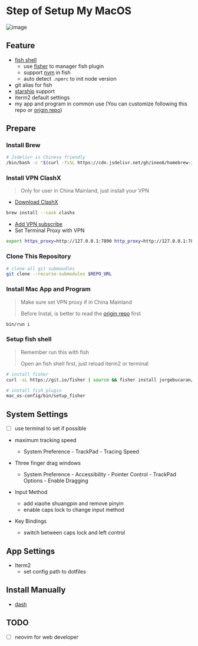 # Step of Setup My MacOS
![image](https://user-images.githubusercontent.com/27187946/107843651-0a81bb00-6e08-11eb-8fe5-7c63f939a9c5.png)

## Feature
- [fish shell](https://fishshell.com/)
  - use [fisher](https://github.com/jorgebucaran/fisher) to manager fish plugin
  - support [nvm](https://github.com/FabioAntunes/fish-nvm) in fish
  - auto detect `.npmrc` to init node version
- git alias for fish
- [starship](https://starship.rs/) support
- iterm2 default settings
- my app and program in common use (You can customize following this repo or [origin repo](https://github.com/bkuhlmann/mac_os#customization))


## Prepare

### Install Brew
```bash
# Jsdelivr is Chinese friendly
/bin/bash -c "$(curl -fsSL https://cdn.jsdelivr.net/gh/ineo6/homebrew-install/install.sh)"
```

### Install VPN ClashX
> Only for user in China Mainland, just install your VPN
- [Download ClashX](https://github.com/yichengchen/clashX/releases)
```bash
brew install --cask clashx
```

- [Add VPN subscribe](https://portal.shadowsocks.nz/)
- Set Terminal Proxy with VPN
```bash
export https_proxy=http://127.0.0.1:7890 http_proxy=http://127.0.0.1:7890 all_proxy=socks5://127.0.0.1:7890
```

### Clone This Repository
```bash
# clone all git submoudles
git clone --recurse-submodules $REPO_URL
```

### Install Mac App and Program
> Make sure set VPN proxy if in China Mainland
> 
> Before Instal, is better to read the [origin repo](https://github.com/bkuhlmann/mac_os-config#pre-install) first
```bash
bin/run i
```

### Setup fish shell
> Remember run this with fish
>
> Open an fish shell first, just reload iterm2 or terminal
```bash
# install fisher
curl -sL https://git.io/fisher | source && fisher install jorgebucaran/fisher

# install fish plugin
mac_os-config/bin/setup_fisher
```

## System Settings
- [ ] use terminal to set if possible

- maximum tracking speed
  - System Preference - TrackPad - Tracing Speed

- Three finger drag windows
  - System Preference - Accessibility - Pointer Control - TrackPad Options - Enable Dragging

- Input Method
  - add xiaohe shuangpin and remove pinyin
  - enable caps lock to change input method

- Key Bindings
  - switch between caps lock and left control

## App Settings
- Iterm2
  - set config path to dotfiles

## Install Manually
- [dash](https://www.macwk.com/soft/dash?__cf_chl_jschl_tk__=8c877039ba7f33bdc5333c3599360e140c90fe02-1613034282-0-Afy31U5A_udK4w-y7lHqRLtLHZNRQyjUfZRCCNZ_j_WYCTWsVS8rQQG63c44YCFRaYkspU16ah0fDFs8R6KLqPqNq_0cJXEyVFnBOQB3p73jQ-tHcAy4_o2yeDmv4bGPEvhtijqoqlLFMmTHJhvv3N7YgI8qWGVYOacP7VSU9HQUciaVtLI5yUdJSU7yhSYKZ2StLHq3NrGEWYoXH9KGrJIxw6DKqzqtUnDreptXpLLxmQ9q8tYYghyMeNC-eP4tRBW1-GZtckG7ycuiieXWl24vGcp3uoMbs1rcfQIIfv-1rtkr1Gyy0duWBvtkKeZ0kw)

## TODO
- [ ] neovim for web developer
